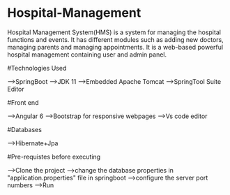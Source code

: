 # Hospital-Management

Hospital Management System(HMS) is a system for managing the hospital functions and events. It has different modules such as adding new doctors, managing parents and managing appointments. It is a web-based powerful hospital management containing user and admin panel.

#Technologies Used

-->SpringBoot
-->JDK 11
-->Embedded Apache Tomcat 
-->SpringTool Suite Editor

#Front end

-->Angular 6
-->Bootstrap for responsive webpages
-->Vs code editor

#Databases

-->Hibernate+Jpa




#Pre-requistes before executing

-->Clone the project
-->change the database properties in "application.properties" file in springboot
-->configure the server port numbers
-->Run
